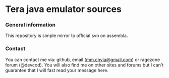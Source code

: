 # Tera java emulator sources

### General information
This repository is simple mirror to official svn on assembla.

### Contact
You can contact me via: github, email (mm.chyla@gmail.com) or ragezone forum (@devcod). You will also find me on other sites and forums but I can't guarantee that I will fast read your message here.